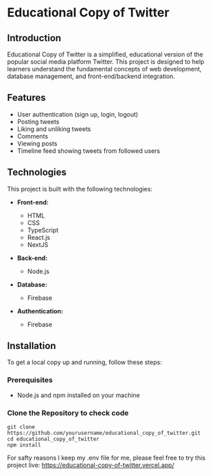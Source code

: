 # Educational Copy of Twitter
## Introduction
Educational Copy of Twitter is a simplified, educational version of the popular social media platform Twitter. This project is designed to help learners understand the fundamental concepts of web development, database management, and front-end/backend integration. 

## Features
- User authentication (sign up, login, logout)
- Posting tweets
- Liking and unliking tweets
- Comments
- Viewing posts
- Timeline feed showing tweets from followed users

## Technologies
This project is built with the following technologies:
- **Front-end:**
  - HTML
  - CSS
  - TypeScript
  - React.js
  - NextJS

- **Back-end:**
  - Node.js
  
- **Database:**
  - Firebase

- **Authentication:**
  - Firebase

## Installation
To get a local copy up and running, follow these steps:

### Prerequisites
- Node.js and npm installed on your machine

### Clone the Repository to check code
```
git clone https://github.com/yourusername/educational_copy_of_twitter.git
cd educational_copy_of_twitter
npm install
```
For safty reasons I keep my .env file for me, please feel free to try this project live:
https://educational-copy-of-twitter.vercel.app/

